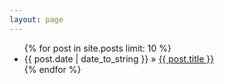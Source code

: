 ```yaml
---
layout: page
---
```


<ul class="posts">
  {% for post in site.posts limit: 10 %}
    <li>
      <span>{{ post.date | date_to_string }}</span> &raquo;
      <a href="{{ BASE_PATH }}{{ post.url }}">{{ post.title }}</a>
    </li>
  {% endfor %}
</ul>
